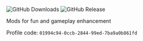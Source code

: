 ![GitHub Downloads](https://img.shields.io/github/downloads/boxden/CW-ModPack/total)
![GitHub Release](https://img.shields.io/github/v/release/boxden/CW-ModPack)

Mods for fun and gameplay enhancement

Profile code: `01994c94-0ccb-2844-99ed-7ba9a0b861fd`